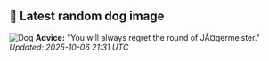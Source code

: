 ## 🐶 Latest random dog image
![Dog](https://images.dog.ceo/breeds/havanese/00100trPORTRAIT_00100_BURST20191112123933390_COVER.jpg)
**Advice:** "You will always regret the round of JÃ¤germeister."
*Updated: 2025-10-06 21:31 UTC*
